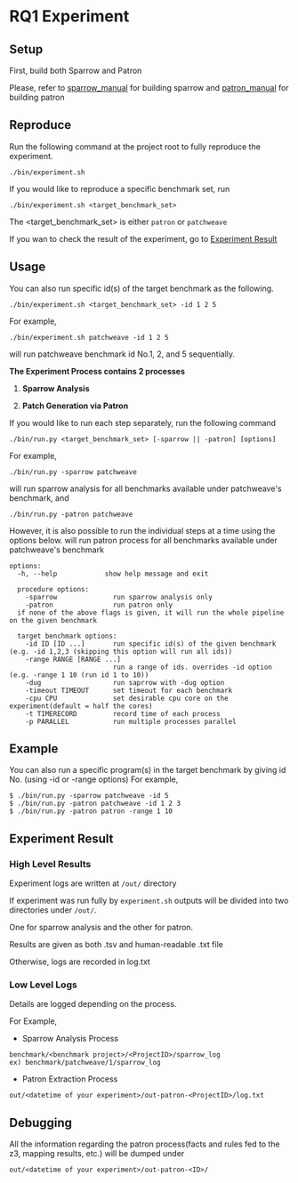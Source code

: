 # RQ1 Experiment
## Setup
First, build both Sparrow and Patron

Please, refer to [sparrow_manual](https://github.com/prosyslab/sparrow-incubator/blob/master/README.md) for building sparrow and [patron_manual](https://github.com/prosyslab/patron/blob/main/README.md) for building patron


## Reproduce
Run the following command at the project root to fully reproduce the experiment.
```
./bin/experiment.sh
```

If you would like to reproduce a specific benchmark set, run
```
./bin/experiment.sh <target_benchmark_set>
```

The <target_benchmark_set> is either `patron` or `patchweave`

If you wan to check the result of the experiment, go to [Experiment Result](#experiment-result)

## Usage

You can also run specific id(s) of the target benchmark as the following.
```
./bin/experiment.sh <target_benchmark_set> -id 1 2 5
```

For example,
```
./bin/experiment.sh patchweave -id 1 2 5
```
will run patchweave benchmark id No.1, 2, and 5 sequentially.

**The Experiment Process contains 2 processes**
  
1. **Sparrow Analysis**

2. **Patch Generation via Patron**

If you would like to run each step separately, run the following command

```
./bin/run.py <target_benchmark_set> [-sparrow || -patron] [options] 
```

For example, 

```
./bin/run.py -sparrow patchweave
```
will run sparrow analysis for all benchmarks available under patchweave's benchmark, and

```
./bin/run.py -patron patchweave
```

However, it is also possible to run the individual steps at a time using the options below.
will run patron process for all benchmarks available under patchweave's benchmark

```
options:
  -h, --help            show help message and exit
  
  procedure options:
    -sparrow              run sparrow analysis only
    -patron               run patron only
  if none of the above flags is given, it will run the whole pipeline on the given benchmark

  target benchmark options:
    -id ID [ID ...]       run specific id(s) of the given benchmark (e.g. -id 1,2,3 (skipping this option will run all ids))
    -range RANGE [RANGE ...]
                          run a range of ids. overrides -id option (e.g. -range 1 10 (run id 1 to 10))
    -dug                  run saprrow with -dug option
    -timeout TIMEOUT      set timeout for each benchmark
    -cpu CPU              set desirable cpu core on the experiment(default = half the cores)
    -t TIMERECORD         record time of each process
    -p PARALLEL           run multiple processes parallel
```
## Example

You can also run a specific program(s) in the target benchmark by giving id No. (using -id or -range options)
For example,
```
$ ./bin/run.py -sparrow patchweave -id 5 
$ ./bin/run.py -patron patchweave -id 1 2 3
$ ./bin/run.py -patron patron -range 1 10
```

## Experiment Result

### High Level Results

Experiment logs are written at ```/out/``` directory

If experiment was run fully by `experiment.sh` outputs will be divided into two directories under `/out/`.

One for sparrow analysis and the other for patron.

Results are given as both .tsv and human-readable .txt file

Otherwise, logs are recorded in log.txt


### Low Level Logs

Details are logged depending on the process.

For Example,

- Sparrow Analysis Process
```
benchmark/<benchmark project>/<ProjectID>/sparrow_log 
ex) benchmark/patchweave/1/sparrow_log
```

- Patron Extraction Process
```
out/<datetime of your experiment>/out-patron-<ProjectID>/log.txt
```

## Debugging

All the information regarding the patron process(facts and rules fed to the z3, mapping results, etc.)  will be dumped under


```
out/<datetime of your experiment>/out-patron-<ID>/
```

